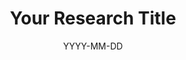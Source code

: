 ---
layout: research
title: "Your Research Title"
date: YYYY-MM-DD
authors: ["Author One", "Author Two"]
affiliations: "Your Affiliations"
sections:
  - title: "Section Title"
    image: "/path/to/image.png"
    summary: "This is a summary of the section."
footnotes:
  - id: "1"
    text: "This is the first footnote."
references:
  - id: "1"
    text: "Author Name, Article Title, Journal, Year."
---